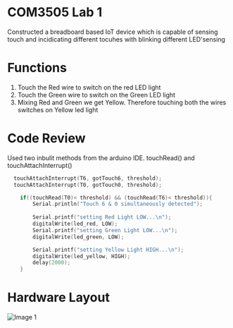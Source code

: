 # COM3505 Lab 1

Constructed a breadboard based IoT device which is capable of sensing touch and incidicating different tocuhes with blinking different LED'sensing

# Functions
1. Touch the Red wire to switch on the red LED light
2. Touch the Green wire to switch on the Green LED light
3. Mixing Red and Green we get Yellow. Therefore touching both the wires switches on Yellow led light

# Code Review
Used two inbulit methods from the arduino IDE. touchRead() and touchAttachInterrupt()

```C++
  touchAttachInterrupt(T6, gotTouch6, threshold);
  touchAttachInterrupt(T0, gotTouch0, threshold);
```

```C++
    if((touchRead(T0)< threshold) && (touchRead(T6)< threshold)){
        Serial.println("Touch 6 & 0 simultaneously detected");
    
        Serial.printf("setting Red Light LOW...\n");
        digitalWrite(led_red, LOW);        
        Serial.printf("setting Green Light LOW...\n");
        digitalWrite(led_green, LOW);        

        Serial.printf("setting Yellow Light HIGH...\n");
        digitalWrite(led_yellow, HIGH);
        delay(2000);  
    }
```

# Hardware Layout

![Image 1](/images/img_1.jpg)

